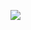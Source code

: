 ![](https://www.nta.go.jp/tmp/5423cc82-7b15-493a-a221-242e4ab442b7/images/9df3ab69a6d647617c4ef6c7cfc30479eac40a5e7c69782f6798529e7b2d476d.jpg)